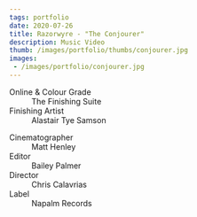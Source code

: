 ```yaml
---
tags: portfolio
date: 2020-07-26
title: Razorwyre - "The Conjourer"
description: Music Video
thumb: /images/portfolio/thumbs/conjourer.jpg
images:
 - /images/portfolio/conjourer.jpg
---
```


<dl>
  <dt>Online &amp; Colour Grade</dt>
  <dd>The Finishing Suite</dd>

  <dt>Finishing Artist</dt>
  <dd>Alastair Tye Samson</dd>
</dl>

<dl>
  <dt>Cinematographer</dt>
  <dd>Matt Henley</dd>

  <dt>Editor</dt>
  <dd>Bailey Palmer</dd>

  <dt>Director</dt>
  <dd>Chris Calavrias</dd>

  <dt>Label</dt>
  <dd>Napalm Records</dd>
</dl>
